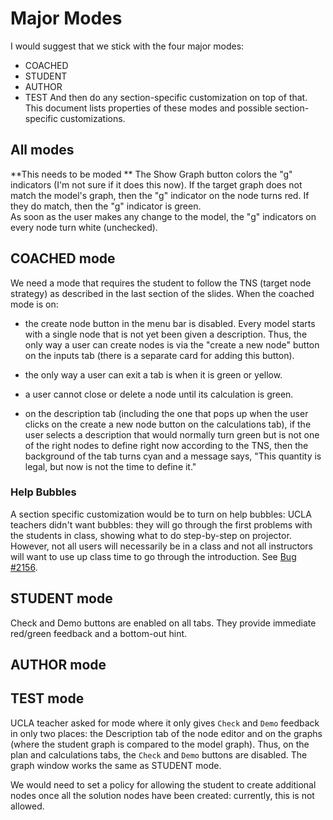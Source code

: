 # Major Modes #

I would suggest that we stick with the four major modes:
* COACHED
* STUDENT
* AUTHOR
* TEST
And then do any section-specific customization on top of that.  This document lists properties
of these modes and possible section-specific customizations.

## All modes ##

**This needs to be moded ** 
The Show Graph button colors the "g" 
indicators (I'm not sure if it does this now).  If the target graph does not match the 
model's graph, then the "g" indicator on the node turns red.  If they do match, 
then the "g" indicator is green.    
As soon as the user makes any change to the model, the "g" indicators on every node 
turn white (unchecked).

## COACHED mode ##

We need a mode that requires the student to follow the TNS (target node strategy) as described in the last section of the slides.  When the coached mode is on:

* the create node button in the menu bar is disabled.  Every model starts with a single node that is not yet been given a description. Thus, the only way a user can create nodes is via the "create a new node" button on the inputs tab (there is a separate card for adding this button).

* the only way a user can exit a tab is when it is green or yellow. 

* a user cannot close or delete a node until its calculation is green. 

* on the description tab (including the one that pops up when the user clicks on the create a new node button on the calculations tab), if the user selects a description that would normally turn green but is not one of the right nodes to define right now according to the TNS, then the background of the tab turns cyan and a message says, "This quantity is legal, but now is not the time to define it." 

### Help Bubbles ###

A section specific customization would be to turn on help bubbles:
UCLA teachers didn't want bubbles:  they will go through the first problems
with the students in class, showing what to do step-by-step on projector.
However, not all users will necessarily be in a class and not all instructors
will want to use up class time to go through the introduction.
See [Bug #2156](http://www.andestutor.org/bugzilla/show_bug.cgi?id=2156).


## STUDENT mode ##

Check and Demo buttons are enabled on all tabs.  They provide immediate red/green 
feedback and a bottom-out hint.

## AUTHOR mode ##

## TEST mode ##

UCLA teacher asked for mode where it only gives `Check` and `Demo` feedback
in only two places:  the Description tab of the node editor and on the 
graphs (where the student graph is compared to the model graph).
Thus, on the plan and calculations tabs, the `Check` and `Demo` buttons are disabled.
The graph window works the same as STUDENT mode.  

We would need to set a policy for allowing the student to create additional
nodes once all the solution nodes have been created:  currently, this is not
allowed.

